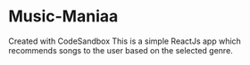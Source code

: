 # Music-Maniaa
Created with CodeSandbox
This is a simple ReactJs app which recommends songs to the user based on the selected genre.
